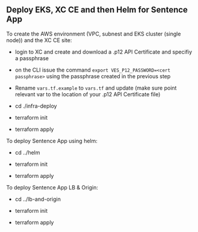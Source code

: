 ## Deploy EKS, XC CE and then Helm for Sentence App

To create the AWS environment (VPC, subnest and EKS cluster (single node)) and the XC CE site:

- login to XC and create and download a .p12 API Certificate and specifiy a passphrase

- on the CLI issue the command `export VES_P12_PASSWORD=<cert passphrase>` using the passphrase created in the previous step

- Rename `vars.tf.example` to `vars.tf` and update (make sure point relevant var to the location of your .p12 API Certificate file) 

- cd ./infra-deploy

- terraform init

- terraform apply

To deploy Sentence App using helm:

- cd ../helm

- terraform init

- terraform apply


To deploy Sentence App LB & Origin:

- cd ../lb-and-origin

- terraform init

- terraform apply
